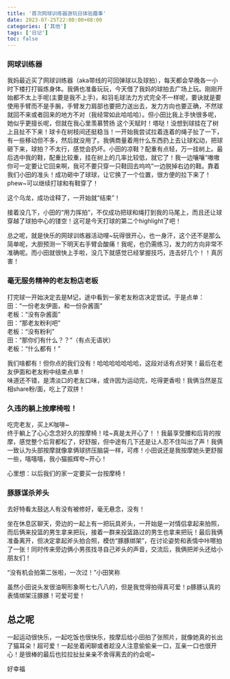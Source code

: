 ```yaml
---
title: '首次网球训练器游玩日体验趣事'
date: 2023-07-25T22:00:00+08:00
categories: ['其他']
tags: ['日记']
toc: false
---
```

### 网球训练器

我妈最近买了网球训练器（aka带线的可回弹球以及球拍），每天都会早晚各一小时下楼打打锻炼身体。我俩也准备玩玩，今天借了我妈的球拍去广场上玩。刚刚开始都不太上手呢(主要是我不上手)，和羽毛球法力方式完全不一样呢，要诀就是要使用手臂而不是手腕，手臂发力肩部也要把力送出去，发力方向也要正确，不然球就回不来或者回来的地方不对（我经常如此哈哈哈）。但小田比我上手快很多呢，她似乎更擅长呢，但就在我心里羡慕赞扬
这个天赋时！塔哒！没想到球挂在了树上且扯不下来！球卡在树枝间还挺稳当！一开始我尝试拉着连着的绳子扯了一下，有一些移动但不多，然后就没用了。我俩商量着用什么东西扔上去让球松动，把球砸下来，球拍？不太行，感觉会扔坏。小田的凉鞋？配重有点轻，万一挂树上。最后选中我的鞋，配重比较重，挂在树上的几率比较低，就它了！我一边嚷嚷“嗷嗷你可一定要让它回来啊，我可不要只穿一只鞋回去呜呜”一边脱掉右边的鞋。靠着我们小田的准头！成功砸中了球球，让它换了一个位置，很方便的拉下来了！phew~可以继续打球和有鞋穿了！  
  
这个乌龙，成功诠释了，一开始就“结束”！  
  
接着没几下，小田的“用力挥拍”，不仅成功把球和绳打到我的马尾上，而且还让球穿越了球拍中心的镂空！这可是今天打球的第二个highlight了吧！  
  
总之呢，就是快乐的网球训练器活动哩~玩得很开心，也一身汗，这个还不是那么简单呢，大胆预测一下明天右手臂会酸痛！我呢，也仍需练习，发力的方向非常不准确呢。而小田就很快上手啦，没几下就感觉已经掌握技巧，连击好几个！！真厉害！  
  
### 毫无服务精神的老友粉店老板  

打完球一开始决定去是M记，途中看到一家老友粉店决定尝试。于是点单：  
田：“一份老友伊面，和一份杂酱面”  
老板：“没有杂酱面”  
田：“那老友粉利吧”  
老板：“没有粉利”  
田：“那你们有什么？？”（有点无语状）  
老板：“什么都有！”  
  
我们啥都有！但你点的我们没有！哈哈哈哈哈哈哈，这段对话有点好笑！最后在老友伊面和老友粉中结束点单！  
味道还不错，是清淡口的老友口味，或许因为运动完，吃得更香啦！我俩当然是互相share粉/面，吃上了双拼！  

### 久违的躺上按摩椅啦！  

吃完老友，买上K咖啡~  
终于躺上了心心念念好久的按摩椅！哇~真是太开心了！！我最享受腰和后背的按摩，感觉整个后背都松了，好舒服，但中途有几下还是让人忍不住叫出了声！我俩一致认为头部按摩就像拿俩球挤压脑袋一样，可疼！小田说还是我按摩她头更舒服一些，嘻嘻嘻，我小猫振辉夸~开心！  

心里想：以后我们的家一定要买一台按摩椅！  

### 豚豚谋杀斧头  

去好特看太鼓达人有没有被修好，毫无悬念，没有！  
  
坐在休息区聊天，旁边的一起上有一把玩具斧头，一开始是一对情侣拿起来拍照，而后俩来投篮的男生拿来把玩，接着一群来投篮路过的男生也拿来把玩！最后我俩准备离开，但决定拿起斧头拍合照，模仿“豚豚绑架”，在讨论姿势和表情中咔嚓拍了一张！同时传来旁边俩小男孩找寻自己斧头的声音，交流后，我俩把斧头还给小朋友们！  
   
“没有机会拍第二张啦，一次过！”小田笑称  
  
虽然小田说头发很油啊形象啊七七八八的，但是我觉得拍得真可爱！p豚豚认真的表情绑架汪豚豚！可爱可爱！  
  
## 总之呢 
  
一起运动很快乐，一起吃饭也很快乐，按摩后给小田拍了张照片，就像她真的长出了猫耳朵！超可爱！一起坐着闲聊或者趁没人注意偷偷亲一口，互亲一口也很开心！是很棒的最后也拉拉扯扯亲亲不舍得离去的约会呢~ 
     
好幸福